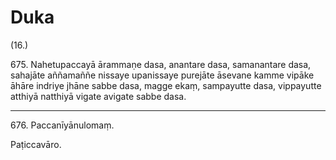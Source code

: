 # Duka

(16.)

675\. Nahetupaccayā ārammaṇe dasa, anantare dasa, samanantare dasa, sahajāte aññamaññe nissaye upanissaye purejāte āsevane kamme vipāke āhāre indriye jhāne sabbe dasa, magge ekaṃ, sampayutte dasa, vippayutte atthiyā natthiyā vigate avigate sabbe dasa.

---

676\. Paccanīyānulomaṃ.

Paṭiccavāro.
